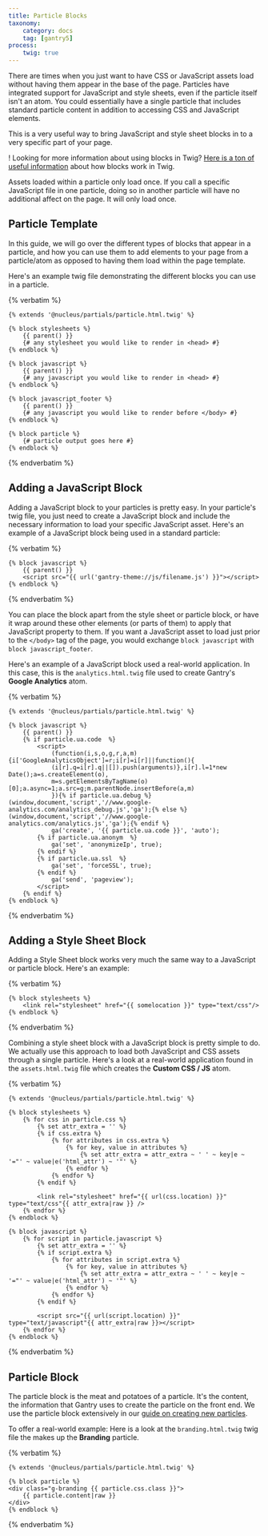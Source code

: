 ```yaml
---
title: Particle Blocks
taxonomy:
    category: docs
    tag: [gantry5]
process:
    twig: true
---
```


There are times when you just want to have CSS or JavaScript assets load without having them appear in the base of the page. Particles have integrated support for JavaScript and style sheets, even if the particle itself isn't an atom. You could essentially have a single particle that includes standard particle content in addition to accessing CSS and JavaScript elements.

This is a very useful way to bring JavaScript and style sheet blocks in to a very specific part of your page.

! Looking for more information about using blocks in Twig? [Here is a ton of useful information](http://twig.sensiolabs.org/doc/tags/extends.html#how-do-blocks-work) about how blocks work in Twig.

Assets loaded within a particle only load once. If you call a specific JavaScript file in one particle, doing so in another particle will have no additional affect on the page. It will only load once.

## Particle Template

In this guide, we will go over the different types of blocks that appear in a particle, and how you can use them to add elements to your page from a particle/atom as opposed to having them load within the page template.

Here's an example twig file demonstrating the different blocks you can use in a particle.

{% verbatim %}
``` twig
{% extends '@nucleus/partials/particle.html.twig' %}

{% block stylesheets %}
    {{ parent() }}
    {# any stylesheet you would like to render in <head> #}
{% endblock %}

{% block javascript %}
    {{ parent() }}
    {# any javascript you would like to render in <head> #}
{% endblock %}

{% block javascript_footer %}
    {{ parent() }}
    {# any javascript you would like to render before </body> #}
{% endblock %}

{% block particle %}
    {# particle output goes here #}
{% endblock %}
```
{% endverbatim %}

## Adding a JavaScript Block

Adding a JavaScript block to your particles is pretty easy. In your particle's twig file, you just need to create a JavaScript block and include the necessary information to load your specific JavaScript asset. Here's an example of a JavaScript block being used in a standard particle:

{% verbatim %}
```twig
{% block javascript %}
    {{ parent() }}
    <script src="{{ url('gantry-theme://js/filename.js') }}"></script>
{% endblock %}
```
{% endverbatim %}

You can place the block apart from the style sheet or particle block, or have it wrap around these other elements (or parts of them) to apply that JavaScript property to them. If you want a JavaScript asset to load just prior to the `</body>` tag of the page, you would exchange `block javascript` with `block javascript_footer`.

Here's an example of a JavaScript block used a real-world application. In this case, this is the `analytics.html.twig` file used to create Gantry's **Google Analytics** atom.

{% verbatim %}
```twig
{% extends '@nucleus/partials/particle.html.twig' %}

{% block javascript %}
    {{ parent() }}
    {% if particle.ua.code  %}
        <script>
            (function(i,s,o,g,r,a,m){i['GoogleAnalyticsObject']=r;i[r]=i[r]||function(){
            (i[r].q=i[r].q||[]).push(arguments)},i[r].l=1*new Date();a=s.createElement(o),
            m=s.getElementsByTagName(o)[0];a.async=1;a.src=g;m.parentNode.insertBefore(a,m)
            }){% if particle.ua.debug %}(window,document,'script','//www.google-analytics.com/analytics_debug.js','ga');{% else %}(window,document,'script','//www.google-analytics.com/analytics.js','ga');{% endif %}
            ga('create', '{{ particle.ua.code }}', 'auto');
        {% if particle.ua.anonym  %}
            ga('set', 'anonymizeIp', true);
        {% endif %}
        {% if particle.ua.ssl  %}
            ga('set', 'forceSSL', true);
        {% endif %}
            ga('send', 'pageview');
        </script>
    {% endif %}
{% endblock %}
```
{% endverbatim %}

## Adding a Style Sheet Block

Adding a Style Sheet block works very much the same way to a JavaScript or particle block. Here's an example:

{% verbatim %}
```twig
{% block stylesheets %}
    <link rel="stylesheet" href="{{ somelocation }}" type="text/css"/>
{% endblock %}
```
{% endverbatim %}

Combining a style sheet block with a JavaScript block is pretty simple to do. We actually use this approach to load both JavaScript and CSS assets through a single particle. Here's a look at a real-world application found in the `assets.html.twig` file which creates the **Custom CSS / JS** atom.

{% verbatim %}
```twig
{% extends '@nucleus/partials/particle.html.twig' %}

{% block stylesheets %}
    {% for css in particle.css %}
        {% set attr_extra = '' %}
        {% if css.extra %}
            {% for attributes in css.extra %}
                {% for key, value in attributes %}
                    {% set attr_extra = attr_extra ~ ' ' ~ key|e ~ '="' ~ value|e('html_attr') ~ '"' %}
                {% endfor %}
            {% endfor %}
        {% endif %}

        <link rel="stylesheet" href="{{ url(css.location) }}" type="text/css"{{ attr_extra|raw }} />
    {% endfor %}
{% endblock %}

{% block javascript %}
    {% for script in particle.javascript %}
        {% set attr_extra = '' %}
        {% if script.extra %}
            {% for attributes in script.extra %}
                {% for key, value in attributes %}
                    {% set attr_extra = attr_extra ~ ' ' ~ key|e ~ '="' ~ value|e('html_attr') ~ '"' %}
                {% endfor %}
            {% endfor %}
        {% endif %}

        <script src="{{ url(script.location) }}" type="text/javascript"{{ attr_extra|raw }}></script>
    {% endfor %}
{% endblock %}
``` 
{% endverbatim %}

## Particle Block

The particle block is the meat and potatoes of a particle. It's the content, the information that Gantry uses to create the particle on the front end. We use the particle block extensively in our [guide on creating new particles](../../advanced/creating-a-new-particle).

To offer a real-world example: Here is a look at the `branding.html.twig` twig file the makes up the **Branding** particle.

{% verbatim %}
```twig
{% extends '@nucleus/partials/particle.html.twig' %}

{% block particle %}
<div class="g-branding {{ particle.css.class }}">
    {{ particle.content|raw }}
</div>
{% endblock %}
```
{% endverbatim %}


